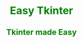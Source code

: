 <h1 align="center" style="color:green;"> Easy Tkinter</h1>
<h2 align="center" style="color:green;"> Tkinter made Easy</h2>
